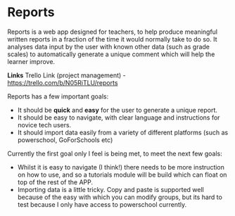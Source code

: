 # Reports
 
Reports is a web app designed for teachers, to help produce meaningful written reports in a fraction of the time it would normally take to do so. It analyses data input by the user with known other data (such as grade scales) to automatically generate a unique comment which will help the learner improve.

**Links**
Trello Link (project management) - https://trello.com/b/N05RiTLU/reports

Reports has a few important goals:

- It should be **quick** and **easy** for the user to generate a unique report.
- It should be easy to navigate, with clear language and instructions for novice tech users.
- It should import data easily from a variety of different platforms (such as powerschool, GoForSchools etc)

Currently the first goal only I feel is being met, to meet the next few goals:

- Whilst it is easy to navigate (I think!) there needs to be more instruction on how to use, and so  a tutorials module will be build which can float on top of the rest of the APP.
- Importing data is a little tricky. Copy and paste is supported well because of the easy with which you can modify groups, but its hard to test because I only have access to powerschool currently.
